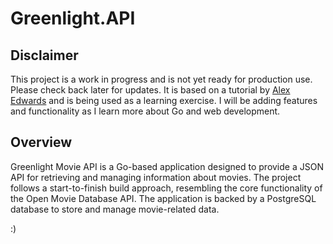 # Greenlight.API

## Disclaimer

This project is a work in progress and is not yet ready for production use. Please check back later for updates. It is based on a tutorial by [Alex Edwards](https://lets-go.alexedwards.net/) and is being used as a learning exercise. I will be adding features and functionality as I learn more about Go and web development.

## Overview

Greenlight Movie API is a Go-based application designed to provide a JSON API for retrieving and managing information about movies. The project follows a start-to-finish build approach, resembling the core functionality of the Open Movie Database API. The application is backed by a PostgreSQL database to store and manage movie-related data.

:)
